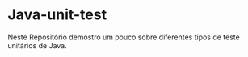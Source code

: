 # Java-unit-test
Neste Repositório demostro um pouco sobre diferentes tipos de teste unitários de Java.
